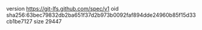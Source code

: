 version https://git-lfs.github.com/spec/v1
oid sha256:63bec79832db2ba651f37d2b973b0092faf894dde24960b85f15d33cb1be7127
size 29447
